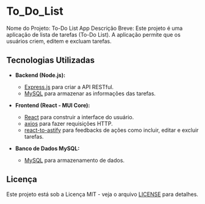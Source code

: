 # To_Do_List
  Nome do Projeto: To-Do List App  Descrição Breve: Este projeto é uma aplicação de lista de tarefas (To-Do List). A aplicação permite que os usuários criem, editem e excluam tarefas.

## Tecnologias Utilizadas

- **Backend (Node.js):**
  - [Express.js](https://expressjs.com/) para criar a API RESTful.
  - [MySQL](https://www.mysql.com/) para armazenar as informações das tarefas.

- **Frontend (React - MUI Core):**
  - [React](https://reactjs.org/) para construir a interface do usuário.
  - [axios](https://axios-http.com/) para fazer requisições HTTP.
  - [react-to-astify](https://github.com/react-to-ast/react-to-astify) para feedbacks de ações como incluir, editar e excluir tarefas.

- **Banco de Dados MySQL:**
  - [MySQL](https://www.mysql.com/) para armazenamento de dados.

## Licença

Este projeto está sob a Licença MIT - veja o arquivo [LICENSE](LICENSE) para detalhes.